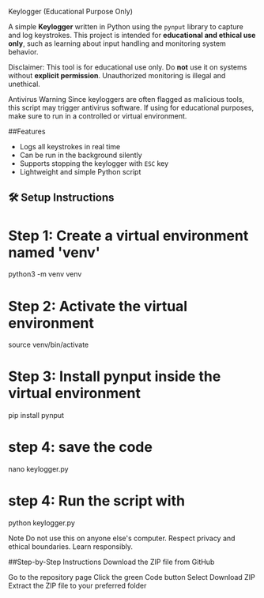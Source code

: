 Keylogger (Educational Purpose Only)

A simple **Keylogger** written in Python using the `pynput` library to capture and log keystrokes. This project is intended for **educational and ethical use only**, such as learning about input handling and monitoring system behavior.

Disclaimer: This tool is for educational use only. Do **not** use it on systems without **explicit permission**. Unauthorized monitoring is illegal and unethical.

Antivirus Warning
Since keyloggers are often flagged as malicious tools, this script may trigger antivirus software. If using for educational purposes, make sure to run in a controlled or virtual environment.

##Features
- Logs all keystrokes in real time
- Can be run in the background silently
- Supports stopping the keylogger with `ESC` key
- Lightweight and simple Python script


## 🛠️ Setup Instructions

# Step 1: Create a virtual environment named 'venv'
python3 -m venv venv

# Step 2: Activate the virtual environment
source venv/bin/activate

# Step 3: Install pynput inside the virtual environment
pip install pynput

# step 4: save the code
nano keylogger.py 

# step 4: Run the script with
python keylogger.py


Note
Do not use this on anyone else's computer.
Respect privacy and ethical boundaries.
Learn responsibly.

##Step-by-Step Instructions
Download the ZIP file from GitHub

Go to the repository page
Click the green Code button
Select Download ZIP
Extract the ZIP file to your preferred folder
